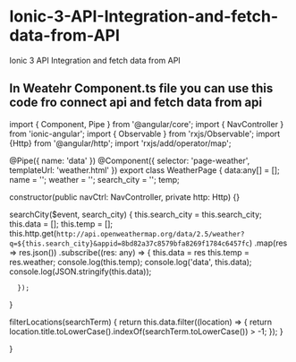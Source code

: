 # Ionic-3-API-Integration-and-fetch-data-from-API
Ionic 3 API Integration and fetch data from API

## In Weatehr Component.ts file you can use this code fro connect api and fetch data from api
import { Component, Pipe } from '@angular/core';
import { NavController } from 'ionic-angular';
import { Observable } from 'rxjs/Observable';
import {Http} from '@angular/http';
import 'rxjs/add/operator/map';

@Pipe({ name: 'data' })
@Component({
  selector: 'page-weather',
  templateUrl: 'weather.html'
})
export class WeatherPage {
  data:any[] = [];
  name = '';
  weather = '';
  search_city = '';
  temp;
  
  constructor(public navCtrl: NavController, private http: Http) {}
  
  searchCity($event, search_city) {
    this.search_city = this.search_city;
    this.data = [];
    this.temp = [];
    this.http.get(`http://api.openweathermap.org/data/2.5/weather?q=${this.search_city}&appid=8bd82a37c8579bfa8269f1784c6457fc`)
      .map(res => res.json())
      .subscribe((res: any) => {
        this.data = res
        this.temp = res.weather;
        console.log(this.temp);
        console.log('data', this.data);
        console.log(JSON.stringify(this.data));
        
        
      });
    
  }

  filterLocations(searchTerm) {
    return this.data.filter((location) => {
      return location.title.toLowerCase().indexOf(searchTerm.toLowerCase()) > -1;
    });
  }

}
